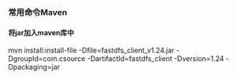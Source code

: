 ### 常用命令Maven

#### 将jar加入maven库中
mvn install:install-file -Dfile=fastdfs_client_v1.24.jar -DgroupId=com.csource -DartifactId=fastdfs_client -Dversion=1.24 -Dpackaging=jar
